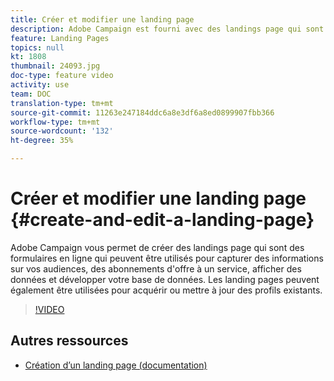 ```yaml
---
title: Créer et modifier une landing page
description: Adobe Campaign est fourni avec des landings page qui sont des formulaires en ligne qui peuvent être utilisés pour capturer des informations sur vos audiences, les abonnements d'offre à un service, afficher des données et développer votre base de données. Les landing pages peuvent également être utilisées pour acquérir ou mettre à jour des profils existants. Ces vidéos expliquent comment créer, modifier et tester des landings page dans Adobe Campaign Standard.
feature: Landing Pages
topics: null
kt: 1808
thumbnail: 24093.jpg
doc-type: feature video
activity: use
team: DOC
translation-type: tm+mt
source-git-commit: 11263e247184ddc6a8e3df6a8ed0899907fbb366
workflow-type: tm+mt
source-wordcount: '132'
ht-degree: 35%

---
```



# Créer et modifier une landing page {#create-and-edit-a-landing-page}

Adobe Campaign vous permet de créer des landings page qui sont des formulaires en ligne qui peuvent être utilisés pour capturer des informations sur vos audiences, des abonnements d&#39;offre à un service, afficher des données et développer votre base de données. Les landing pages peuvent également être utilisées pour acquérir ou mettre à jour des profils existants.

>[!VIDEO](https://video.tv.adobe.com/v/24093?quality=12)

## Autres ressources

* [Création d’un landing page (documentation)](https://docs.campaign.adobe.com/doc/standard/getting_started/fr/ACS_CreateLandingPage.html)
